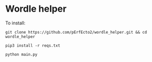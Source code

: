 # Wordle helper

To install:

`git clone https://github.com/pErfEcto2/wordle_helper.git && cd wordle_helper`

`pip3 install -r reqs.txt`

`python main.py`

